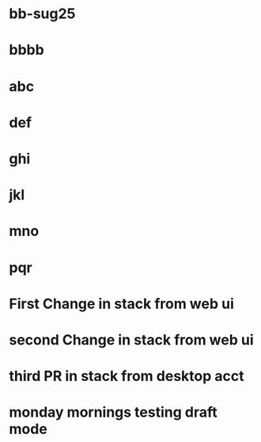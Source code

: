 # bb-sug25

# bbbb

# abc

# def

# ghi

# jkl

# mno

# pqr

# First Change in stack from web ui

# second Change in stack from web ui

# third PR in stack from desktop acct

# monday mornings testing draft mode


